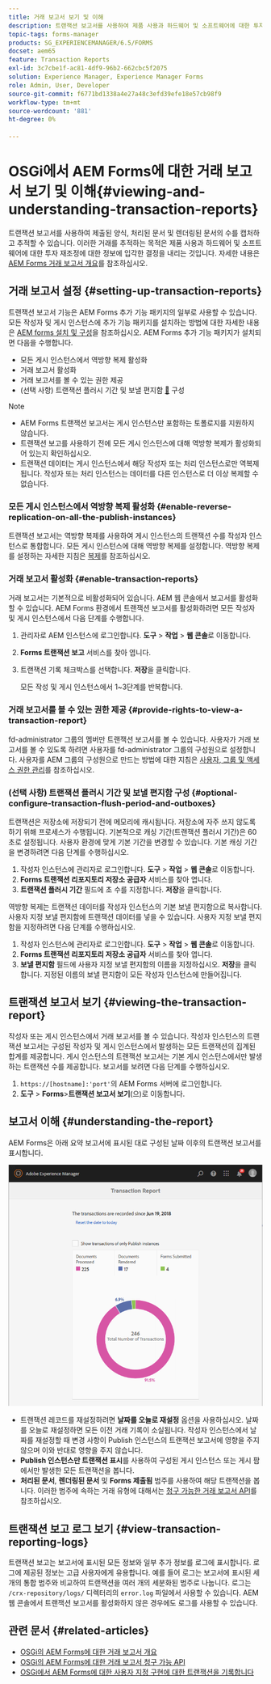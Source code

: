 ```yaml
---
title: 거래 보고서 보기 및 이해
description: 트랜잭션 보고서를 사용하여 제품 사용과 하드웨어 및 소프트웨어에 대한 투자 재조정에 대해 정보에 입각한 결정을 내릴 수 있습니다.
topic-tags: forms-manager
products: SG_EXPERIENCEMANAGER/6.5/FORMS
docset: aem65
feature: Transaction Reports
exl-id: 3c7cbe1f-ac81-4df9-96b2-662cbc5f2075
solution: Experience Manager, Experience Manager Forms
role: Admin, User, Developer
source-git-commit: f6771bd1338a4e27a48c3efd39efe18e57cb98f9
workflow-type: tm+mt
source-wordcount: '881'
ht-degree: 0%

---
```


# OSGi에서 AEM Forms에 대한 거래 보고서 보기 및 이해{#viewing-and-understanding-transaction-reports}

트랜잭션 보고서를 사용하여 제출된 양식, 처리된 문서 및 렌더링된 문서의 수를 캡처하고 추적할 수 있습니다. 이러한 거래를 추적하는 목적은 제품 사용과 하드웨어 및 소프트웨어에 대한 투자 재조정에 대한 정보에 입각한 결정을 내리는 것입니다. 자세한 내용은 [AEM Forms 거래 보고서 개요](../../forms/using/transaction-reports-overview.md)를 참조하십시오.

## 거래 보고서 설정  {#setting-up-transaction-reports}

트랜잭션 보고서 기능은 AEM Forms 추가 기능 패키지의 일부로 사용할 수 있습니다. 모든 작성자 및 게시 인스턴스에 추가 기능 패키지를 설치하는 방법에 대한 자세한 내용은 [AEM forms 설치 및 구성](/help/forms/using/installing-configuring-aem-forms-osgi.md)을 참조하십시오. AEM Forms 추가 기능 패키지가 설치되면 다음을 수행합니다.

* 모든 게시 인스턴스에서 역방향 복제 활성화
* 거래 보고서 활성화
* 거래 보고서를 볼 수 있는 권한 제공
* (선택 사항) 트랜잭션 플러시 기간 및 보낼 편지함 [&#128279;](/help/forms/using/installing-configuring-aem-forms-osgi.md) 구성

>[!NOTE]
>
>* AEM Forms 트랜잭션 보고서는 게시 인스턴스만 포함하는 토폴로지를 지원하지 않습니다.
>* 트랜잭션 보고를 사용하기 전에 모든 게시 인스턴스에 대해 역방향 복제가 활성화되어 있는지 확인하십시오.
>* 트랜잭션 데이터는 게시 인스턴스에서 해당 작성자 또는 처리 인스턴스로만 역복제됩니다. 작성자 또는 처리 인스턴스는 데이터를 다른 인스턴스로 더 이상 복제할 수 없습니다.
>

### 모든 게시 인스턴스에서 역방향 복제 활성화 {#enable-reverse-replication-on-all-the-publish-instances}

트랜잭션 보고서는 역방향 복제를 사용하여 게시 인스턴스의 트랜잭션 수를 작성자 인스턴스로 통합합니다. 모든 게시 인스턴스에 대해 역방향 복제를 설정합니다. 역방향 복제를 설정하는 자세한 지침은 [복제](/help/sites-deploying/replication.md)를 참조하십시오.

### 거래 보고서 활성화 {#enable-transaction-reports}

거래 보고서는 기본적으로 비활성화되어 있습니다. AEM 웹 콘솔에서 보고서를 활성화할 수 있습니다. AEM Forms 환경에서 트랜잭션 보고서를 활성화하려면 모든 작성자 및 게시 인스턴스에서 다음 단계를 수행합니다.

1. 관리자로 AEM 인스턴스에 로그인합니다. **도구** > **작업** > **웹 콘솔**&#x200B;로 이동합니다.
1. **Forms 트랜잭션 보고** 서비스를 찾아 엽니다.
1. 트랜잭션 기록 체크박스를 선택합니다. **저장**&#x200B;을 클릭합니다.

   모든 작성 및 게시 인스턴스에서 1~3단계를 반복합니다.

### 거래 보고서를 볼 수 있는 권한 제공 {#provide-rights-to-view-a-transaction-report}

fd-administrator 그룹의 멤버만 트랜잭션 보고서를 볼 수 있습니다. 사용자가 거래 보고서를 볼 수 있도록 하려면 사용자를 fd-administrator 그룹의 구성원으로 설정합니다. 사용자를 AEM 그룹의 구성원으로 만드는 방법에 대한 지침은 [사용자, 그룹 및 액세스 권한 관리](/help/sites-administering/user-group-ac-admin.md)를 참조하십시오.

### (선택 사항) 트랜잭션 플러시 기간 및 보낼 편지함 구성 {#optional-configure-transaction-flush-period-and-outboxes}

트랜잭션은 저장소에 저장되기 전에 메모리에 캐시됩니다. 저장소에 자주 쓰지 않도록 하기 위해 프로세스가 수행됩니다. 기본적으로 캐싱 기간(트랜잭션 플러시 기간)은 60초로 설정됩니다. 사용자 환경에 맞게 기본 기간을 변경할 수 있습니다. 기본 캐싱 기간을 변경하려면 다음 단계를 수행하십시오.

1. 작성자 인스턴스에 관리자로 로그인합니다. **도구** > **작업** > **웹 콘솔**&#x200B;로 이동합니다.
1. **Forms 트랜잭션 리포지토리 저장소 공급자** 서비스를 찾아 엽니다.
1. **트랜잭션 플러시 기간** 필드에 초 수를 지정합니다. **저장**&#x200B;을 클릭합니다.

역방향 복제는 트랜잭션 데이터를 작성자 인스턴스의 기본 보낼 편지함으로 복사합니다. 사용자 지정 보낼 편지함에 트랜잭션 데이터를 넣을 수 있습니다. 사용자 지정 보낼 편지함을 지정하려면 다음 단계를 수행하십시오.

1. 작성자 인스턴스에 관리자로 로그인합니다. **도구** > **작업** > **웹 콘솔**&#x200B;로 이동합니다.
1. **Forms 트랜잭션 리포지토리 저장소 공급자** 서비스를 찾아 엽니다.
1. **보낼 편지함** 필드에 사용자 지정 보낼 편지함의 이름을 지정하십시오. **저장**&#x200B;을 클릭합니다. 지정된 이름의 보낼 편지함이 모든 작성자 인스턴스에 만들어집니다.

## 트랜잭션 보고서 보기 {#viewing-the-transaction-report}

작성자 또는 게시 인스턴스에서 거래 보고서를 볼 수 있습니다. 작성자 인스턴스의 트랜잭션 보고서는 구성된 작성자 및 게시 인스턴스에서 발생하는 모든 트랜잭션의 집계된 합계를 제공합니다. 게시 인스턴스의 트랜잭션 보고서는 기본 게시 인스턴스에서만 발생하는 트랜잭션 수를 제공합니다. 보고서를 보려면 다음 단계를 수행하십시오.

1. `https://[hostname]:'port'`의 AEM Forms 서버에 로그인합니다.
1. **도구** > **Forms**>**트랜잭션 보고서 보기**(으)로 이동합니다.

## 보고서 이해 {#understanding-the-report}

AEM Forms은 아래 요약 보고서에 표시된 대로 구성된 날짜 이후의 트랜잭션 보고서를 표시합니다.

![sample-transaction-report-author](assets/sample-transaction-report-author.png)

* 트랜잭션 레코드를 재설정하려면 **날짜를 오늘로 재설정** 옵션을 사용하십시오. 날짜를 오늘로 재설정하면 모든 이전 거래 기록이 소실됩니다. 작성자 인스턴스에서 날짜를 재설정할 때 변경 사항이 Publish 인스턴스의 트랜잭션 보고서에 영향을 주지 않으며 이와 반대로 영향을 주지 않습니다.
* **Publish 인스턴스만 트랜잭션 표시**&#x200B;를 사용하여 구성된 게시 인스턴스 또는 게시 팜에서만 발생한 모든 트랜잭션을 봅니다.
* **처리된 문서**, **렌더링된 문서** 및 **Forms 제출됨** 범주를 사용하여 해당 트랜잭션을 봅니다. 이러한 범주에 속하는 거래 유형에 대해서는 [청구 가능한 거래 보고서 API](../../forms/using/transaction-reports-billable-apis.md)를 참조하십시오.

## 트랜잭션 보고 로그 보기 {#view-transaction-reporting-logs}

트랜잭션 보고는 보고서에 표시된 모든 정보와 일부 추가 정보를 로그에 표시합니다. 로그에 제공된 정보는 고급 사용자에게 유용합니다. 예를 들어 로그는 보고서에 표시된 세 개의 통합 범주와 비교하여 트랜잭션을 여러 개의 세분화된 범주로 나눕니다. 로그는 `/crx-repository/logs/` 디렉터리의 `error.log` 파일에서 사용할 수 있습니다. AEM 웹 콘솔에서 트랜잭션 보고서를 활성화하지 않은 경우에도 로그를 사용할 수 있습니다.

## 관련 문서 {#related-articles}

* [OSGi의 AEM Forms에 대한 거래 보고서 개요](../../forms/using/transaction-reports-overview.md)
* [OSGi의 AEM Forms에 대한 거래 보고서 청구 가능 API](../../forms/using/transaction-reports-billable-apis.md)
* [OSGi에서 AEM Forms에 대한 사용자 지정 구현에 대한 트랜잭션을 기록합니다](/help/forms/using/record-transaction-custom-implementation.md)

